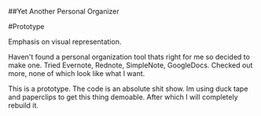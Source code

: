 ##Yet Another Personal Organizer

#Prototype

Emphasis on visual representation. 

Haven't found a personal organization tool thats right for me so decided to make one. Tried Evernote, Rednote, SimpleNote, GoogleDocs. Checked out more, none of which look like what I want.

This is a prototype. The code is an absolute shit show. Im using duck tape and paperclips to get this thing demoable. After which I will completely rebuild it. 

